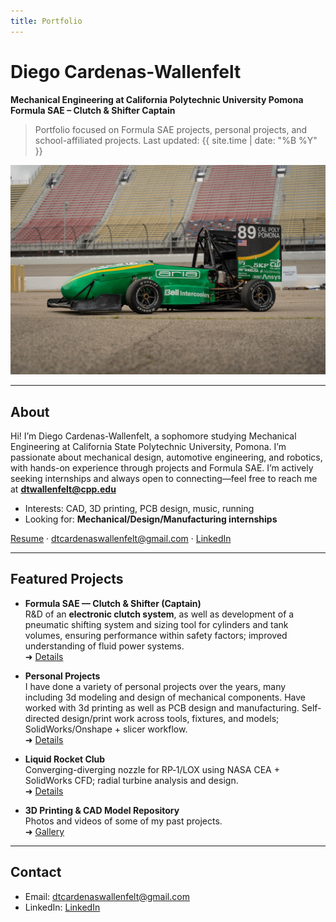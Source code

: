 ```yaml
---
title: Portfolio
---
```


# Diego Cardenas-Wallenfelt

**Mechanical Engineering at California Polytechnic University Pomona**  
**Formula SAE – Clutch & Shifter Captain**

> Portfolio focused on Formula SAE projects, personal projects, and school-affiliated projects. Last updated: {{ site.time | date: "%B %Y" }}

![Clutch Concept](/assets/images/FSAE_CAR_PHOTO.webp)

---

## About
Hi! I’m Diego Cardenas-Wallenfelt, a sophomore studying Mechanical Engineering at California State Polytechnic University, Pomona. I’m passionate about mechanical design, automotive engineering, and robotics, with hands-on experience through projects and Formula SAE. I’m actively seeking internships and always open to connecting—feel free to reach me at **dtwallenfelt@cpp.edu**

- Interests: CAD, 3D printing, PCB design, music, running
- Looking for: **Mechanical/Design/Manufacturing internships**

[Resume](/resume/resume.pdf.pdf) · <a href="mailto:dtcardenaswallenfelt@gmail.com">dtcardenaswallenfelt@gmail.com</a> · <a href="www.linkedin.com/in/diego-cardenas-wallenfelt-697046269" target="_blank">LinkedIn</a>

---

## Featured Projects

- **Formula SAE — Clutch & Shifter (Captain)**  
  R&D of an **electronic clutch system**, as well as development of a pneumatic shifting system and sizing tool for cylinders and tank volumes, ensuring performance within safety factors; improved understanding of fluid power systems.    
  ➜ [Details](./projects/fsae.md)   

- **Personal Projects**  
  I have done a variety of personal projects over the years, many including 3d modeling and design of mechanical components. Have worked with 3d printing as well as PCB design and manufacturing. Self-directed design/print work across tools, fixtures, and models; SolidWorks/Onshape + slicer workflow.             
   ➜ [Details](./projects/pneumatic-calculator.md)   

- **Liquid Rocket Club**  
  Converging-diverging nozzle for RP‑1/LOX using NASA CEA + SolidWorks CFD; radial turbine analysis and design.                  
   ➜ [Details](./projects/rocket-nozzle.md)       

- **3D Printing & CAD Model Repository**  
    Photos and videos of some of my past projects.                            
   ➜ [Gallery](./projects/3d-printing.md)                   

---

## Contact
- Email: <a href="mailto:dtcardenaswallenfelt@gmail.com">dtcardenaswallenfelt@gmail.com</a>  
- LinkedIn: <a href="www.linkedin.com/in/diego-cardenas-wallenfelt-697046269" target="_blank">LinkedIn</a>  
